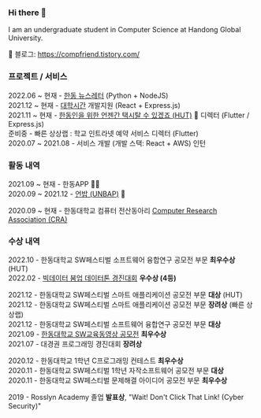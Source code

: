### Hi there 👋

I am an undergraduate student in Computer Science at Handong Global University.

🔗 블로그: https://compfriend.tistory.com/

### 프로젝트 / 서비스

2022.06 ~ 현재 - [한동 뉴스레터](https://github.com/junglesub/handong-newsletter) (Python + NodeJS)\
2021.12 ~ 현재 - [대학시간](https://github.com/handong-life/college-timetable) 개발지원 (React + Express.js)\
2021.11 ~ 현재 - [한동인을 위한 언젠간 택시탈 수 있겠죠 (HUT)](https://hut.handong.us) 🚕 디렉터 (Flutter / Express.js)\
준비중 - 빠른 상상랩 : 학교 인트라넷 예약 서비스 디렉터 (Flutter)\
2020.07 ~ 2021.08 - 서비스 개발 (개발 스택: React + AWS) 인턴

### 활동 내역

2021.09 ~ 현재 - 한동APP 👨‍💻  
2020.09 ~ 2021.12 - [언밥 (UNBAP)](https://unbap.github.io/) 🍚

2020.09 ~ 현재 - 한동대학교 컴퓨터 전산동아리 [Computer Research Association (CRA)](https://cra16.github.io/)

### 수상 내역

2022.10 - 한동대학교 SW페스티벌 소프트웨어 융합연구 공모전 부문 **최우수상** (HUT)\
2022.02 - [빅데이터 붐업 데이터톤 경진대회](https://github.com/junglesub/Dataton_1st_MBTI) **우수상 (4등)**

2021.12 - 한동대학교 SW페스티벌 스마트 애플리케이션 공모전 부문 **대상** (HUT)\
2021.12 - 한동대학교 SW페스티벌 스마트 애플리케이션 공모전 부문 **장려상** (빠른 상상랩)\
2021.12 - 한동대학교 SW페스티벌 소프트웨어 융합연구 공모전 부문 **대상**\
2021.09 - [한동대학교 SW교육동영상 공모전](https://www.youtube.com/playlist?list=PLVIityKQhEeRZM1908FayAbHJWcg8BEG6) **최우수상**\
2021.07 - 대경권 프로그래밍 경진대회 **장려상**

2020.12 - 한동대학교 1학년 C프로그래밍 컨테스트 **최우수상**\
2020.11 - 한동대학교 SW페스티벌 1학년 자작소프트웨어 공모전 부문 **대상**\
2020.11 - 한동대학교 SW페스티벌 문제해결 아이디어 공모전 부문 **최우수상**

2019 - Rosslyn Academy 졸업 **발표상**, "Wait! Don't Click That Link! (Cyber Security)"
